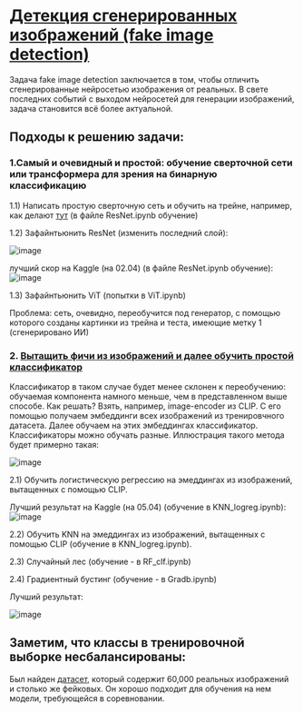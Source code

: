 # <a href="https://www.kaggle.com/competitions/generated-or-not/overview">Детекция сгенерированных изображений (fake image detection)</a>

Задача fake image detection заключается в том, чтобы отличить сгенерированные нейросетью изображения от реальных. В свете последних событий с выходом нейросетей для генерации изображений, задача становится всё более актуальной.  

## Подходы к решению задачи:

### 1.Самый и очевидный и простой: обучение сверточной сети или трансформера для зрения на бинарную классификацию

  1.1) Написать простую сверточную сеть и обучить на трейне, например, как делают <a href=https://gaurijagatap.github.io/assets/CGI.pdf>тут</a> (в файле ResNet.ipynb обучение)

  1.2) Зафайнтьюнить ResNet (изменить последний слой):

  ![image](https://github.com/me1nna/fake-image-detection/assets/78222093/7ec6d5d4-619c-4802-9360-75ccdbe2d1a3)

  
  лучший скор на Kaggle (на 02.04) (в файле ResNet.ipynb обучение):
  ![image](https://github.com/me1nna/fake-image-detection/assets/78222093/2313e179-74ce-431c-9460-5333dedc0e87)


  1.3) Зафайнтьюнить ViT (попытки в ViT.ipynb)

  Проблема: сеть, очевидно, переобучится под генератор, с помощью которого созданы картинки из трейна и теста, имеющие метку 1 (сгенерировано ИИ)


### 2. <a href="https://arxiv.org/pdf/2302.10174.pdf"> Вытащить фичи из изображений и далее обучить простой классификатор</a>

Классификатор в таком случае будет менее склонен к переобучению: обучаемая компонента намного меньше, чем в представленном выше способе.
Как решать? Взять, например, image-encoder из CLIP. С его помощью получаем эмбеддинги всех изображений из тренировчного датасета. Далее обучаем на этих эмбеддингах классификатор. Классификаторы можно обучать разные. Иллюстрация такого метода будет примерно такая:

![image](https://github.com/me1nna/fake-image-detection/assets/78222093/6900549b-1a0e-456e-8e4a-00308a9996f0)

  2.1) Обучить логистическую регрессию на эмеддингах из изображений, вытащенных с помощью CLIP.
  
  Лучший результат на Kaggle (на 05.04) (обучение в KNN_logreg.ipynb):
  ![image](https://github.com/me1nna/fake-image-detection/assets/78222093/c0977442-1512-4fe6-b099-c3e733199da9)


  2.2) Обучить KNN на эмеддингах из изображений, вытащенных с помощью CLIP (обучение в KNN_logreg.ipynb).

  2.3) Случайный лес (обучение - в RF_clf.ipynb)

  2.4) Градиентный бустинг (обучение - в Gradb.ipynb)

  Лучший результат:
  
![image](https://github.com/me1nna/fake-image-detection/assets/78222093/1fd8e7a1-fb11-4026-be9a-dd70f80baa62)

## Заметим, что классы в тренировочной выборке несбалансированы:


  Был найден <a href="https://www.kaggle.com/datasets/birdy654/cifake-real-and-ai-generated-synthetic-images/code">датасет</a>, который содержит 60,000 реальных изображений и столько же фейковых. Он хорошо подходит для обучения на нем модели, требующейся в соревновании.
